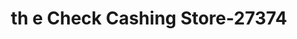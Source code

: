 ---
f_zip-code: 71852
f_state-code: AR
title: th e Check Cashing Store-27374
f_phone: 870-451-9000
f_city-only: Nashville
f_address: 330 South Main Street Nashville
f_location-unique-id: '27374'
slug: th-e-check-cashing-store-27374
updated-on: '2024-05-30T13:46:58.046Z'
created-on: '2024-05-30T13:36:59.803Z'
published-on: '2024-05-30T13:54:32.469Z'
f_city-state: cms/city/nashville-ar.md
f_company: cms/company/th-e-check-cashing-store.md
f_state: cms/state/arkansas.md
layout: '[payday-loan].html'
tags: payday-loan
---